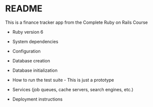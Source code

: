 # README

This is a finance tracker app from the Complete Ruby on Rails Course

* Ruby version 6 

* System dependencies

* Configuration

* Database creation

* Database initialization

* How to run the test suite - This is just a prototype

* Services (job queues, cache servers, search engines, etc.)

* Deployment instructions


